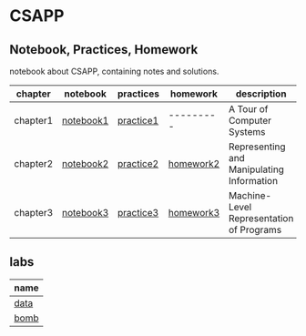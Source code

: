 # CSAPP

## Notebook, Practices, Homework

notebook about CSAPP, containing notes and solutions.

|chapter|notebook|practices|homework|description|
|-|-|-|-|-|
|chapter1|[notebook1](./C1/note/README.md)|[practice1](./C1/practice/README.md)| --------- |A Tour of Computer Systems|
|chapter2|[notebook2](./C2/note/README.md)|[practice2](./C2/practice/README.md)|[homework2](./C2/homework/README.md)|Representing and Manipulating Information|
|chapter3|[notebook3](./C3/note/README.md)|[practice3](./C3/practice/README.md)|[homework3](./C3/homework/README.md)|Machine-Level Representation of Programs|

## labs

|name|
|-|
|[data](./labs/data/README.md)|
|[bomb](./labs/bomb/README.md)|
